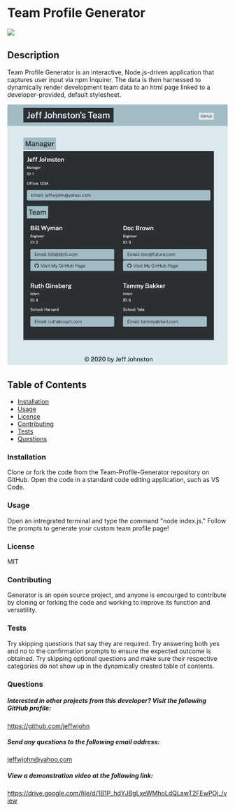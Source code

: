 # Team Profile Generator
![](https://img.shields.io/badge/License-MIT-blue.svg)
## Description 
Team Profile Generator is an interactive, Node.js-driven application that captures user input via npm Inquirer. The data is then harnessed to dynamically render development team data to an html page linked to a developer-provided, default stylesheet.

![Screenshot](src/screenshot.png)

## Table of Contents
* [Installation](#installation) 
* [Usage](#usage) 
* [License](#license) 
* [Contributing](#contributing)
* [Tests](#tests)  
* [Questions](#questions)

 
### Installation
  Clone or fork the code from the Team-Profile-Generator repository on GitHub. Open the code in a standard code editing application, such as VS Code.
### Usage
 Open an intregrated terminal and type the command "node index.js." Follow the prompts to generate your custom team profile page!
### License
  MIT
### Contributing
Generator is an open source project, and anyone is encourged to contribute by cloning or forking the code and working to improve its function and versatility.

### Tests
Try skipping questions that say they are required. Try answering both yes and no to the confirmation prompts to ensure the expected outcome is obtained. Try skipping optional questions and make sure their respective categories do not show up in the dynamically created table of contents.

### Questions
    
##### Interested in other projects from this developer? Visit the following GitHub profile:
https://github.com/jeffwjohn
    
##### Send any questions to the following email address:
jeffwjohn@yahoo.com

##### View a demonstration video at the following link:
https://drive.google.com/file/d/1B1P_hdYJBgLxeWMhoLdQLawT2FEwPOj_/view
    
    
